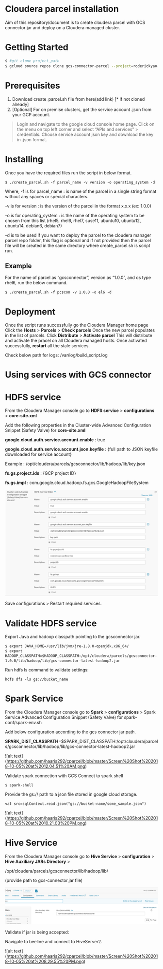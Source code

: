 # Cloudera parcel installation

Aim of this repository/document is to create cloudera parcel with GCS connector jar and deploy on a Cloudera managed cluster.

# Getting Started

```sh
$ #git clone project_path
$ gcloud source repos clone gcs-connector-parcel --project=roderickyao-sandbox-free
```
# Prerequisites
1. Download create_parcel.sh file from here(add link) [* if not cloned already]
2. [Optional] For on premise clusters, get the service account .json from your GCP account.


>Login and navigate to the google cloud console home page.
>Click on the menu on top left corner and select “APIs and services” > credentials.
>Choose service account json key and download the key in .json format.

# Installing
Once you have the required files run the script in below format.
```
$ ./create_parcel.sh -f parcel_name -v version -o operating_system -d 
```

Where,
-f is for parcel_name : is name of the parcel in a single string format without any spaces or special characters.

-v is for version : is the version of the parcel in the format x.x.x (ex: 1.0.0)

-o is for operating_system : is the name of the operating system to be chosen from this list (rhel5, rhel6, rhel7, suse11, ubuntu10, ubuntu12, ubuntu14, debian6, debian7)

-d is to be used if you want to deploy the parcel to the cloudera manager parcel repo folder, this flag is optional and if not provided then the parcel file will be created in the same directory where create_parcel.sh is script run.

Example
------
For the name of parcel as “gcsconnector”, version as “1.0.0”, and os type rhel6, run the below command.
```
$ ./create_parcel.sh -f pcscon -v 1.0.0 -o el6 -d
```

# Deployment
Once the script runs successfully go the Cloudera Manager home page
Click the **Hosts** > **Parcels** > **Check parcels**
Once the new parcel populates in the list of parcels.
Click **Distribute** > **Activate parcel**
This will distribute and activate the pracel on all Cloudera managed hosts.
Once activated successfully, **restart** all the stale services.

Check below path for logs:
/var/log/build_script.log


# Using services with GCS connector

# HDFS service
From the Cloudera Manager console go to **HDFS service** > **configurations** > **core-site.xml** 

Add the following properties in the Cluster-wide Advanced Configuration Snippet (Safety Valve) for **core-site.xml** 

**google.cloud.auth.service.account.enable** : true


**google.cloud.auth.service.account.json.keyfile** : {full path to JSON keyfile downloaded for service account}


Example : 
/opt/cloudera/parcels/gcsconnector/lib/hadoop/lib/key.json


**fs.gs.project.ids** : {GCP project ID}


**fs.gs.impl** : com.google.cloud.hadoop.fs.gcs.GoogleHadoopFileSystem

![alt text](https://github.com/haaris292/cparcel/blob/master/Screen%20Shot%202018-10-04%20at%209.56.59%20PM.png)


Save configurations > Restart required services.

# Validate HDFS service
Export Java and hadoop classpath pointing to the gcsconnector jar.
```
$ export JAVA_HOME=/usr/lib/jvm/jre-1.8.0-openjdk.x86_64/
$ export HADOOP_CLASSPATH=$HADOOP_CLASSPATH:/opt/cloudera/parcels/gcsconnector-1.0.0/lib/hadoop/lib/gcs-connector-latest-hadoop2.jar
```

Run hdfs ls command to validate settings:
```
hdfs dfs -ls gs://bucket_name
```

# Spark Service
From the Cloudera Manager console go to **Spark** > **configurations** > Spark Service Advanced Configuration Snippet (Safety Valve) for spark-conf/spark-env.sh

Add below configuration according to the gcs connector jar path.

**SPARK_DIST_CLASSPATH**=$SPARK_DIST_CLASSPATH:/opt/cloudera/parcels/gcsconnector/lib/hadoop/lib/gcs-connector-latest-hadoop2.jar

![alt text] (https://github.com/haaris292/cparcel/blob/master/Screen%20Shot%202018-10-05%20at%2012.04.51%20AM.png)

Validate spark connection with GCS
Connect to spark shell

```
$ spark-shell
```
Provide the gs:// path to a json file stored in google cloud storage.
```
val src=sqlContext.read.json("gs://bucket-name/some_sample.json")
```

![alt text] (https://github.com/haaris292/cparcel/blob/master/Screen%20Shot%202018-10-05%20at%2010.21.03%20PM.png)

# Hive Service
From the Cloudera Manager console go to **Hive Service** > **configuration** > **Hive Auxiliary JARs Directory** > 

/opt/cloudera/parcels/gcsconnector/lib/hadoop/lib/

(provide path to gcs-connector.jar file)

![alt text](https://github.com/haaris292/cparcel/blob/master/Screen%20Shot%202018-10-05%20at%205.38.44%20PM.png)


Validate if jar is being accepted:

Navigate to beeline and connect to HiveServer2.

![alt text] (https://github.com/haaris292/cparcel/blob/master/Screen%20Shot%202018-10-05%20at%208.29.55%20PM.png)

